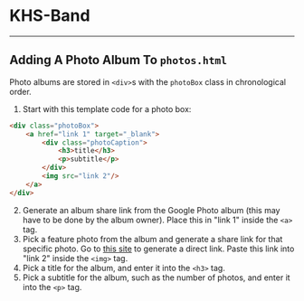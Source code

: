 # KHS-Band

---
## Adding A Photo Album To `photos.html`

Photo albums are stored in `<div>`s with the `photoBox` class in chronological order.

1. Start with this template code for a photo box:
```html
<div class="photoBox">
    <a href="link 1" target="_blank">
        <div class="photoCaption">
            <h3>title</h3>
            <p>subtitle</p>
        </div>
        <img src="link 2"/>
    </a>
</div>
```
2. Generate an album share link from the Google Photo album (this may have to be done by the album owner). Place this in "link 1" inside the `<a>` tag.
3. Pick a feature photo from the album and generate a share link for that specific photo. Go to [this site](https://ctrlq.org/google/photos/) to generate a direct link. Paste this link into "link 2" inside the `<img>` tag.
4. Pick a title for the album, and enter it into the `<h3>` tag.
5. Pick a subtitle for the album, such as the number of photos, and enter it into the `<p>` tag.
